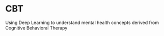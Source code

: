 # CBT
Using Deep Learning to understand mental health concepts derived from Cognitive Behavioral Therapy
